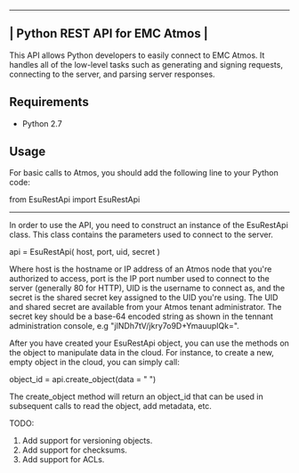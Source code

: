 ---------------------------------
| Python REST API for EMC Atmos |
---------------------------------

This API allows Python developers to easily connect to EMC Atmos.  It handles 
all of the low-level tasks such as generating and signing
requests, connecting to the server, and parsing server responses.  

Requirements
------------
 * Python 2.7 


Usage
------------

For basic calls to Atmos, you should add the following line to your Python code:

from EsuRestApi import EsuRestApi

------------

In order to use the API, you need to construct an instance of the EsuRestApi
class.  This class contains the parameters used to connect to the server.

api = EsuRestApi( host, port, uid, secret )

Where host is the hostname or IP address of an Atmos node that you're authorized
to access, port is the IP port number used to connect to the server (generally
80 for HTTP), UID is the username to connect as, and the secret is the
shared secret key assigned to the UID you're using.  The UID and shared secret
are available from your Atmos tenant administrator.  The secret key should be
a base-64 encoded string as shown in the tennant administration console, e.g
"jINDh7tV/jkry7o9D+YmauupIQk=".

After you have created your EsuRestApi object, you can use the methods on the
object to manipulate data in the cloud.  For instance, to create a new, empty
object in the cloud, you can simply call:

object_id = api.create_object(data = " ")

The create_object method will return an object_id that can be used in subsequent calls
to read the object, add metadata, etc.


TODO:

1.  Add support for versioning objects.
2.  Add support for checksums.
3.  Add support for ACLs.